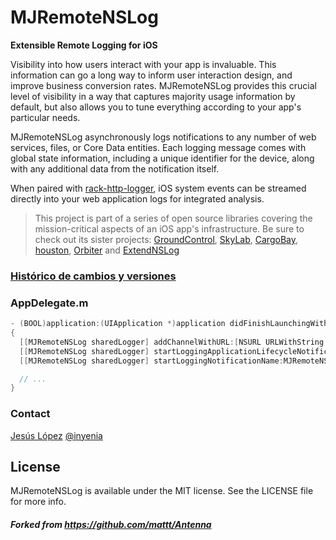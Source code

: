 # MJRemoteNSLog
**Extensible Remote Logging for iOS**

Visibility into how users interact with your app is invaluable. This information can go a long way to inform user interaction design, and improve business conversion rates. MJRemoteNSLog provides this crucial level of visibility in a way that captures majority usage information by default, but also allows you to tune everything according to your app's particular needs.

MJRemoteNSLog asynchronously logs notifications to any number of web services, files, or Core Data entities. Each logging message comes with global state information, including a unique identifier for the device, along with any additional data from the notification itself.

When paired with [rack-http-logger](https://github.com/mattt/rack-http-logger), iOS system events can be streamed directly into your web application logs for integrated analysis.

> This project is part of a series of open source libraries covering the mission-critical aspects of an iOS app's infrastructure. Be sure to check out its sister projects: [GroundControl](https://github.com/mattt/GroundControl), [SkyLab](https://github.com/mattt/SkyLab), [CargoBay](https://github.com/mattt/CargoBay), [houston](https://github.com/mattt/houston), [Orbiter](https://github.com/mattt/Orbiter) and [ExtendNSLog](https://github.com/ben46/ExtendNSLog)

### [Histórico de cambios y versiones](History.md)

### AppDelegate.m

```objective-c
- (BOOL)application:(UIApplication *)application didFinishLaunchingWithOptions:(NSDictionary *)launchOptions
{
  [[MJRemoteNSLog sharedLogger] addChannelWithURL:[NSURL URLWithString:@"http://example.com"] method:@"LOG"];
  [[MJRemoteNSLog sharedLogger] startLoggingApplicationLifecycleNotifications];
  [[MJRemoteNSLog sharedLogger] startLoggingNotificationName:MJRemoteNSLogExampleNotification];

  // ...
}
```

### Contact

[Jesús López](http://github.com/inyenia)
[@inyenia](https://twitter.com/inyenia)

## License

MJRemoteNSLog is available under the MIT license. See the LICENSE file for more info.

##### Forked from https://github.com/mattt/Antenna
